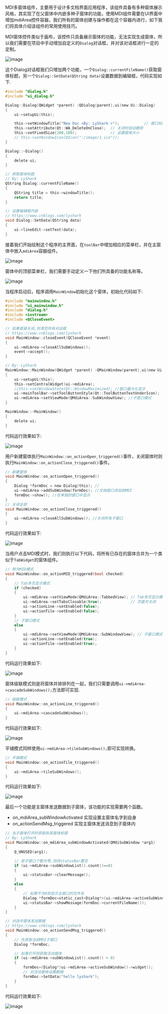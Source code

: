 MDI多窗体组件，主要用于设计多文档界面应用程序，该组件具备有多种窗体展示风格，其实现了在父窗体中内嵌多种子窗体的功能，使用MDI组件需要在UI界面中增加mdiArea控件容器，我们所有的窗体创建与操作都在这个容器内进行，如下我们将具体介绍该组件的常用使用技巧。

MDI窗体控件类似于画布，该控件只具备展示窗体的功能，无法实现生成窗体，所以我们需要在项目中手动增加自定义的`Dialog`对话框，并对该对话框进行一定的定制。

![image](https://user-images.githubusercontent.com/52789403/188530059-e4548352-e08f-4330-9ab1-a23796245a24.png)


这个Dialog对话框我们只增加两个功能，一个`Dialog::currentFileName()`获取窗体标题，另一个`Dialog::SetData(QString data)`设置数据到编辑框，代码实现如下.
```C
#include "dialog.h"
#include "ui_dialog.h"

Dialog::Dialog(QWidget *parent) :QDialog(parent),ui(new Ui::Dialog)
{
    ui->setupUi(this);

    this->setWindowTitle("New Doc <By: LyShark >");           // 窗口标题
    this->setAttribute(Qt::WA_DeleteOnClose);  // 关闭时自动删除
    this->setFixedSize(200,100);               // 设置窗体大小
    // this->setWindowIcon(QIcon(":/image/1.ico"));
}

Dialog::~Dialog()
{
    delete ui;
}

// 获取窗体标题
// By: LyShark
QString Dialog::currentFileName()
{
    QString title = this->windowTitle();
    return title;
}

// 设置编辑框内容
// https://www.cnblogs.com/lyshark
void Dialog::SetData(QString data)
{
    ui->lineEdit->setText(data);
}
```

接着我们开始绘制这个程序的主界面，在`toolBar`中增加相应的菜单栏，并在主窗体中放入`mdiArea`容器组件。

![image](https://user-images.githubusercontent.com/52789403/188530091-c4e6c9b1-74a4-4c99-b3ee-0e7b30783bf9.png)


窗体中的顶部菜单栏，我们需要手动定义一下他们所具备的功能名称等。

![image](https://user-images.githubusercontent.com/52789403/188530105-761a61e3-8bed-4661-ac1b-7d1c1455e694.png)


当程序启动后，程序调用`MainWindow`初始化这个窗体，初始化代码如下:
```C
#include "mainwindow.h"
#include "ui_mainwindow.h"
#include "dialog.h"
#include <iostream>
#include <QCloseEvent>

// 如果直接关闭,则清空所有对话框
// https://www.cnblogs.com/lyshark
void MainWindow::closeEvent(QCloseEvent *event)
{
    ui->mdiArea->closeAllSubWindows();
    event->accept();
}

// By: LyShark
MainWindow::MainWindow(QWidget *parent) :QMainWindow(parent),ui(new Ui::MainWindow)
{
    ui->setupUi(this);
    this->setCentralWidget(ui->mdiArea);
    //this->setWindowState(Qt::WindowMaximized); //窗口最大化显示
    ui->mainToolBar->setToolButtonStyle(Qt::ToolButtonTextUnderIcon);
    ui->mdiArea->setViewMode(QMdiArea::SubWindowView); //子窗口模式
}

MainWindow::~MainWindow()
{
    delete ui;
}
```

代码运行效果如下:

![image](https://user-images.githubusercontent.com/52789403/188530123-71b043e8-4a85-4f39-9a16-f5694fc35a2b.png)


用户新建窗体执行`MainWindow::on_actionOpen_triggered()`事件，关闭窗体时则执行`MainWindow::on_actionClose_triggered()`事件。
```C
// 新建窗体
void MainWindow::on_actionOpen_triggered()
{
    Dialog *formDoc = new Dialog(this); //
    ui->mdiArea->addSubWindow(formDoc); //文档窗口添加到MDI
    formDoc->show(); //在单独的窗口中显示
}
// 关闭全部
void MainWindow::on_actionClose_triggered()
{
    ui->mdiArea->closeAllSubWindows(); //关闭所有子窗口
}
```

代码运行效果如下:

![image](https://user-images.githubusercontent.com/52789403/188530150-07847e20-8772-4a30-8774-a7640588d3d8.png)


当用户点击MDI模式时，我们则执行以下代码，将所有已存在的窗体合并为一个类似于`TabWidget`的窗体组件。
```C
// 转为MID模式
void MainWindow::on_actionMID_triggered(bool checked)
{
    // Tab多页显示模式
    if (checked)
    {
        ui->mdiArea->setViewMode(QMdiArea::TabbedView); // Tab多页显示模式
        ui->mdiArea->setTabsClosable(true);             // 页面可关闭
        ui->actionLine->setEnabled(false);
        ui->actionTile->setEnabled(false);
    }
    // 子窗口模式
    else
    {
        ui->mdiArea->setViewMode(QMdiArea::SubWindowView); // 子窗口模式
        ui->actionLine->setEnabled(true);
        ui->actionTile->setEnabled(true);
    }
}
```

代码运行效果如下:

![image](https://user-images.githubusercontent.com/52789403/188530164-666fb24d-2f84-4f4c-a22a-d67a40ec4cee.png)


窗体级联模式则是将窗体并排排列在一起，我们只需要调用`ui->mdiArea->cascadeSubWindows();`方法即可实现.
```C
// 级联模式
void MainWindow::on_actionLine_triggered()
{
    ui->mdiArea->cascadeSubWindows();
}
```

代码运行效果如下:

![image](https://user-images.githubusercontent.com/52789403/188530182-b3741274-3a5b-439f-a815-efff16b2ae8a.png)


平铺模式同样使用`ui->mdiArea->tileSubWindows();`即可实现转换。
```C
// 平铺模式
void MainWindow::on_actionTile_triggered()
{
    ui->mdiArea->tileSubWindows();
}
```

代码运行效果如下:

![image](https://user-images.githubusercontent.com/52789403/188530200-cd98be35-f092-41fc-8716-0a2e704d615a.png)


最后一个功能是主窗体发送数据到子窗体，该功能的实现需要两个函数。

 - on_mdiArea_subWindowActivated 实现设置主窗体名字到自身
 - on_actionSendMsg_triggered 实现主窗体发送消息到子窗体内

```C
// 当子窗体打开时获取到其窗体标题
// By: LyShark
void MainWindow::on_mdiArea_subWindowActivated(QMdiSubWindow *arg1)
{
    Q_UNUSED(arg1);

    // 若子窗口个数为零,则将statusBar置空
    if (ui->mdiArea->subWindowList().count()==0)
    {
        ui->statusBar->clearMessage();
    }
    else
    {
        // 如果不为0则显示主窗口的文件名
        Dialog *formDoc=static_cast<Dialog*>(ui->mdiArea->activeSubWindow()->widget());
        ui->statusBar->showMessage(formDoc->currentFileName());
    }
}

// 对选中窗体发送数据
// https://www.cnblogs.com/lyshark
void MainWindow::on_actionSendMsg_triggered()
{
    // 先获取当前MDI子窗口
    Dialog *formDoc;

    // 如果打开则获取活动窗体
    if (ui->mdiArea->subWindowList().count() > 0)
    {
        formDoc=(Dialog*)ui->mdiArea->activeSubWindow()->widget();
        // 对活动窗体设置数据
        formDoc->SetData("hello lyshark");
    }
}
```

代码运行效果如下:

![image](https://user-images.githubusercontent.com/52789403/188530213-4c627733-01c3-46c7-b283-88f9b654bdd4.png)
